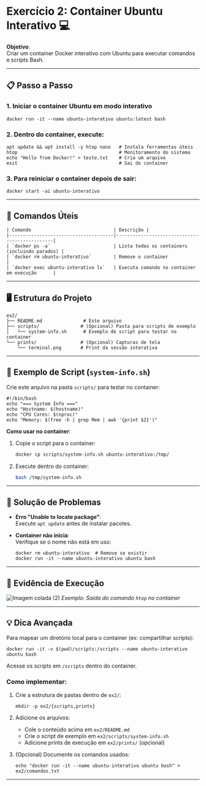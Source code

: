 # Exercício 2: Container Ubuntu Interativo 💻

**Objetivo**:  
Criar um container Docker interativo com Ubuntu para executar comandos e scripts Bash.

---

## 📋 Passo a Passo

### 1. Iniciar o container Ubuntu em modo interativo
```
docker run -it --name ubuntu-interativo ubuntu:latest bash
```

### 2. Dentro do container, execute:
```
apt update && apt install -y htop nano   # Instala ferramentas úteis
htop                                     # Monitoramento do sistema
echo "Hello from Docker!" > teste.txt    # Cria um arquivo
exit                                     # Sai do container
```

### 3. Para reiniciar o container depois de sair:
```
docker start -ai ubuntu-interativo
```

---

## 📌 Comandos Úteis
```
| Comando                              | Descrição |
|--------------------------------------|-----------------------------------------------|
| `docker ps -a`                       | Lista todos os containers (incluindo parados) |
| `docker rm ubuntu-interativo`        | Remove o container                            |
| `docker exec ubuntu-interativo ls`   | Executa comando no container em execução      |
```

---

## 🖥️ Estrutura do Projeto
```
ex2/
├── README.md               # Este arquivo
├── scripts/               # (Opcional) Pasta para scripts de exemplo
│   └── system-info.sh      # Exemplo de script para testar no container
└── prints/                # (Opcional) Capturas de tela
    └── terminal.png       # Print da sessão interativa
```

---

## 📝 Exemplo de Script (`system-info.sh`)
Crie este arquivo na pasta `scripts/` para testar no container:
```
#!/bin/bash
echo "=== System Info ==="
echo "Hostname: $(hostname)"
echo "CPU Cores: $(nproc)"
echo "Memory: $(free -h | grep Mem | awk '{print $2}')"
```
**Como usar no container**:
1. Copie o script para o container:
   ```bash
   docker cp scripts/system-info.sh ubuntu-interativo:/tmp/
   ```
2. Execute dentro do container:
   ```bash
   bash /tmp/system-info.sh
   ```

---

## 🚨 Solução de Problemas
- **Erro "Unable to locate package"**:  
  Execute `apt update` antes de instalar pacotes.

- **Container não inicia**:  
  Verifique se o nome não está em uso:
  ```
  docker rm ubuntu-interativo  # Remove se existir
  docker run -it --name ubuntu-interativo ubuntu bash
  ```

---

## 📸 Evidência de Execução

![Imagem colada (2)](https://github.com/user-attachments/assets/ce16185d-f94a-4e8a-99fe-481d488e9cc5)
*Exemplo: Saída do comando `htop` no container*

---

## 💡 Dica Avançada
Para mapear um diretório local para o container (ex: compartilhar scripts):
```
docker run -it -v $(pwd)/scripts:/scripts --name ubuntu-interativo ubuntu bash
```

Acesse os scripts em `/scripts` dentro do container.


### Como implementar:
1. Crie a estrutura de pastas dentro de `ex2/`:
   ```
   mkdir -p ex2/{scripts,prints}
   ```

2. Adicione os arquivos:
   - Cole o conteúdo acima em          `ex2/README.md`
   - Crie o script de exemplo em       `ex2/scripts/system-info.sh`
   - Adicione prints de execução em    `ex2/prints/` (opcional)

3. (Opcional) Documente os comandos usados:
   ```
   echo "docker run -it --name ubuntu-interativo ubuntu bash" > ex2/comandos.txt
   ```

---

